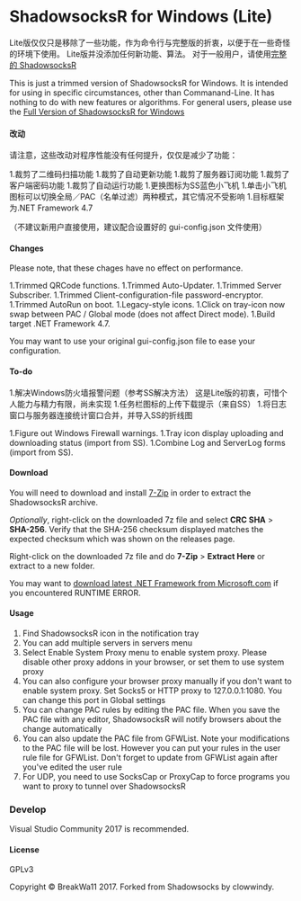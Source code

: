 ShadowsocksR for Windows (Lite)
=======================

Lite版仅仅只是移除了一些功能，作为命令行与完整版的折衷，以便于在一些奇怪的环境下使用。
Lite版并没添加任何新功能、算法。
对于一般用户，请使用[完整的 ShadowsocksR](https://github.com/shadowsocksrr/shadowsocksr-csharp/releases)

This is just a trimmed version of ShadowsocksR for Windows. It is intended for using in specific circumstances, other than Commanand-Line.
It has nothing to do with new features or algorithms.
For general users, please use the [Full Version of ShadowsocksR for Windows](https://github.com/shadowsocksrr/shadowsocksr-csharp/releases)

#### 改动

请注意，这些改动对程序性能没有任何提升，仅仅是减少了功能：

1.裁剪了二维码扫描功能
1.裁剪了自动更新功能
1.裁剪了服务器订阅功能
1.裁剪了客户端密码功能
1.裁剪了自动运行功能
1.更换图标为SS蓝色小飞机
1.单击小飞机图标可以切换全局／PAC（名单过滤）两种模式，其它情况不受影响
1.目标框架为.NET Framework 4.7

（不建议新用户直接使用，建议配合设置好的 gui-config.json 文件使用）

#### Changes

Please note, that these chages have no effect on performance.

1.Trimmed QRCode functions.
1.Trimmed Auto-Updater.
1.Trimmed Server Subscriber.
1.Trimmed Client-configuration-file password-encryptor.
1.Trimmed AutoRun on boot.
1.Legacy-style icons.
1.Click on tray-icon now swap between PAC / Global mode (does not affect Direct mode).
1.Build target .NET Framework 4.7.

You may want to use your original gui-config.json file to ease your configuration.

#### To-do

1.解决Windows防火墙报警问题（参考SS解决方法）
这是Lite版的初衷，可惜个人能力与精力有限，尚未实现
1.任务栏图标的上传下载提示（来自SS）
1.将日志窗口与服务器连接统计窗口合并，并导入SS的折线图

1.Figure out Windows Firewall warnings.
1.Tray icon display uploading and downloading status (import from SS).
1.Combine Log and ServerLog forms (import from SS).

#### Download

You will need to download and install [7-Zip](http://www.7-zip.org/) in order 
to extract the ShadowsocksR archive.

_Optionally_, right-click on the downloaded 7z file and select 
**CRC SHA** > **SHA-256**. Verify that the SHA-256 checksum displayed 
matches the expected checksum which was shown on the releases page.

Right-click on the downloaded 7z file and do **7-Zip** > **Extract Here** 
or extract to a new folder.

You may want to [download latest .NET Framework from Microsoft.com](https://www.microsoft.com/net/download/thank-you/net471) 
if you encountered RUNTIME ERROR.

#### Usage

1. Find ShadowsocksR icon in the notification tray
2. You can add multiple servers in servers menu
3. Select Enable System Proxy menu to enable system proxy. Please disable other
proxy addons in your browser, or set them to use system proxy
4. You can also configure your browser proxy manually if you don't want to enable
system proxy. Set Socks5 or HTTP proxy to 127.0.0.1:1080. You can change this
port in Global settings
5. You can change PAC rules by editing the PAC file. When you save the PAC file
with any editor, ShadowsocksR will notify browsers about the change automatically
6. You can also update the PAC file from GFWList. Note your modifications to the PAC
file will be lost. However you can put your rules in the user rule file for GFWList.
Don't forget to update from GFWList again after you've edited the user rule
7. For UDP, you need to use SocksCap or ProxyCap to force programs you want
to proxy to tunnel over ShadowsocksR

### Develop

Visual Studio Community 2017 is recommended.

#### License

GPLv3

Copyright © BreakWa11 2017. Forked from Shadowsocks by clowwindy.